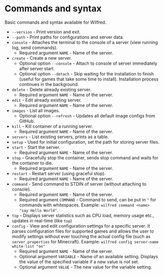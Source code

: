 
# Commands and syntax

Basic commands and syntax available for Wilfred.

- `--version` - Print version and exit.
- `--path` - Print paths for configurations and server data.
- `console` - Attaches the terminal to the console of a server (view running log, send commands).
  - Required argument `NAME` - Name of the server.
- `create` - Create a new server.
  - Optional option `--console` - Attach to console of server immediately after server start.
  - Optional option `--detach` - Skip waiting for the installation to finish (useful for games that take some time to install). Installation process continues in the background.
- `delete` - Delete already existing server.
  - Required argument `NAME` - Name of the server.
- `edit` - Edit already existing server.
  - Required argument `NAME` - Name of the server.
- `images` - List all images.
  - Optional option `--refresh` - Updates all default image configs from GitHub.
- `kill` - Kill container of a running server.
  - Required argument `NAME` - Name of the server.
- `servers` - List existing servers, prints as a table.
- `setup` - Used for initial configuration, set the path for storing server files.
- `start` - Start the server.
  - Required argument `NAME` - Name of the server.
- `stop` - Gracefully stop the container, sends stop command and waits for the container to die.
  - Required argument `NAME` - Name of the server.
- `restart` - Restart server (using graceful stop).
  - Required argument `NAME` - Name of the server.
- `command` - Send command to STDIN of server (without attaching to console).
  - Required argument `NAME` - Name of the server.
  - Required argument `COMMAND` - Command to send, can be put in `"` for commands with whitespaces. Example: `wilfred command <name> "say Hello World"`.
- `top` - Displays server statistics such as CPU load, memory usage etc., updates in real-time (like `top`)
- `config` - View and edit configuration settings for a specific server. It parses configuration files for supported games and allows the user to modify settings without ever touching the actual config file (such as `server.properties` for Minecraft). Example: `wilfred config server-name white-list "on"`
  - Required argument `NAME` - Name of the server.
  - Optional argument `VARIABLE` - Name of an available setting. Displays the value of the specified variable if a new value is not set.
  - Optional argument `VALUE` - The new value for the variable setting.
